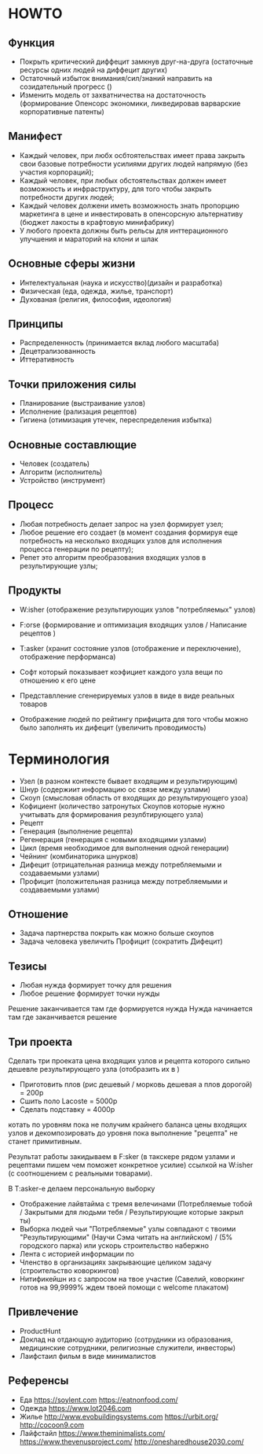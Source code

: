 # HOWTO

## Функция
- Покрыть критический диффецит замкнув друг-на-друга (остаточные ресурсы одних людей на диффецит других) 
- Остаточный избыток внимания/сил/знаний направить на созидательный прогресс ()
- Изменить модель от захватничества на достаточность (формирование Опенсорс экономики, ликведировав варварские корпоративные патенты)

## Манифест
- Каждый человек, при любх осбтоятельствах имеет права закрыть свои базовые потребности усилиями других людей напрямую (без участия корпораций);
- Каждый человек, при любых обстоятельствах должен имеет возможность и инфраструктуру, для того чтобы закрыть потребности других людей;
- Каждый человек должени иметь возможность знать пропорцию маркетинга в цене и инвестировать в опенсорсную альтернативу (бюджет лакосты в крафтовую минифабрику)
- У любого проекта должны быть рельсы для инттерационного улучшения и мараторий на клони и шлак


## Основные сферы жизни
- Интелектуальная (наука и искусство)(дизайн и разработка)
- Физическая (еда, одежда, жилье, транспорт)
- Духованая (религия, философия, идеология)

## Принципы
- Распределенность (принимается вклад любого масштаба)
- Децетрализованность
- Иттеративность

## Точки приложения силы
- Планирование (выстраивание узлов)
- Исполнение (рализация рецептов)
- Гигиена (отимизация утечек, переспределения избытка)

## Основные составлющие
- Человек (создатель)
- Алгоритм (исполнитель)
- Устройство (инструмент)

## Процесс
- Любая потребность делает запрос на узел формирует узел;
- Любое решение его создает (в момент создания формируя еще потребность на несколько входящих узлов для исполнения процесса генерации по рецепту);
- Репет это алгоритм преобразования входящих узлов в результирующие узлы;


## Продукты
- W:isher (отображение результирующих узлов "потребляемых" узлов)
- F:orse (формирование и оптимизация входящих узлов / Написание рецептов )
- T:asker (хранит состояние узлов (отображение и переключение), отображение перформанса)

- Софт который показывает коэфициет каждого узла вещи по отношению к его цене
- Представлление сгенерируемых узлов в виде в виде реальных товаров
- Отображение людей по рейтингу прифицита для того чтобы можно было заполнять их дифецит (увеличить проводимость)

# Терминология
- Узел (в разном контексте бывает входящим и результирующим)
- Шнур (содержиит информацию ос связе между узлами)
- Скоуп (смысловая область от входящих до результирующего узоа)
- Кофициент (количество затронутых Скоупов которые нужно учитывать для формирования резулбтирующего узла)
- Рецепт
- Генерация (выполнение рецепта)
- Регенерация (генерация с новыми входящими узлами)
- Цикл (время необходимое для выполнения одной генерации)
- Чейнинг (комбинаторика шнурков)
- Дифецит (отрицательная разница между потребляемыми и создаваемыми узлами)
- Профицит (положительная разница между потребляемыми и создаваемыми узлами)

## Отношение
- Задача партнерства покрыть как можно больше скоупов
- Задача человека увеличить Профицит (сократить Дифецит)

## Тезисы
- Любая нужда формирует точку для решения
- Любое решение формирует точки нужды

Решение заканчивается там где формируется нужда
Нужда начинается там где заканчивается решение

## Три проекта
Сделать три проеката цена входящих узлов и рецепта которого сильно дешевле результирующего узла (отобразить их в )
- Приготовить плов (рис дешевый / морковь дешевая а плов дорогой) = 200р
- Сшить поло Lacoste = 5000р
- Сделать подставку = 4000р

котать по уровням пока не получим крайнего баланса цены входящих узлов и декомпозировать до уровня пока выполнение "рецепта" не станет примитивным.

Результат работы закидываем в F:sker (в такскере рядом узлами и рецептами пишем чем поможет конкретное усилие) ссылкой на W:isher (с соотношением с реальными товарами).
 
В T:asker-е делаем персональную выборку 
- Отображение лайвтайма с тремя велечинами (Потребляемые тобой / Закрытыми для людьми тебя / Результирующие которые закрыл ты)
- Выборка людей чьи "Потребляемые" узлы совпадают с твоими "Результирующими" (Научи Сэма читать на английском) / (5% городского парка) или ускорь строительство набержно 
- Лента с историей информации по
- Членство в организациях закрывающие целиком задачу (строительство коворкингов)
- Нитификейшн из с запросом на твое участие (Савелий, коворкинг готов на 99,9999% ждем твоей помощи с welcome плакатом)

## Привлечение
- ProductHunt
- Доклад на отдающую аудиторию (cотрудники из образования, медицинские сотрудники, религиозные служители, инвесторы)
- Лаифстаил фильм в виде минималистов


## Референсы
- Еда https://soylent.com https://eatnonfood.com/
- Одежда https://www.lot2046.com
- Жилье http://www.evobuildingsystems.com https://urbit.org/ http://cocoon9.com
- Лайфстайл https://www.theminimalists.com/ https://www.thevenusproject.com/ http://onesharedhouse2030.com/
